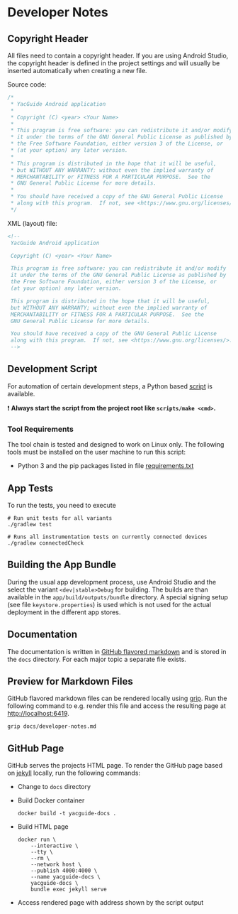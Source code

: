 # Developer Notes

## Copyright Header

All files need to contain a copyright header. If you are using Android
Studio, the copyright header is defined in the project settings and
will usually be inserted automatically when creating a new file.

Source code:

```kotlin
/*
 * YacGuide Android application
 *
 * Copyright (C) <year> <Your Name>
 *
 * This program is free software: you can redistribute it and/or modify
 * it under the terms of the GNU General Public License as published by
 * the Free Software Foundation, either version 3 of the License, or
 * (at your option) any later version.
 *
 * This program is distributed in the hope that it will be useful,
 * but WITHOUT ANY WARRANTY; without even the implied warranty of
 * MERCHANTABILITY or FITNESS FOR A PARTICULAR PURPOSE.  See the
 * GNU General Public License for more details.
 *
 * You should have received a copy of the GNU General Public License
 * along with this program.  If not, see <https://www.gnu.org/licenses/>.
 */
```

XML (layout) file:
```xml
<!--
 YacGuide Android application

 Copyright (C) <year> <Your Name>

 This program is free software: you can redistribute it and/or modify
 it under the terms of the GNU General Public License as published by
 the Free Software Foundation, either version 3 of the License, or
 (at your option) any later version.

 This program is distributed in the hope that it will be useful,
 but WITHOUT ANY WARRANTY; without even the implied warranty of
 MERCHANTABILITY or FITNESS FOR A PARTICULAR PURPOSE.  See the
 GNU General Public License for more details.

 You should have received a copy of the GNU General Public License
 along with this program.  If not, see <https://www.gnu.org/licenses/>.
 -->
```


## Development Script

For automation of certain development steps, a Python based
[script](../scripts/make) is available.

:exclamation: **Always start the script from the project root like
`scripts/make <cmd>`.**


### Tool Requirements

The tool chain is tested and designed to work on Linux only. The
following tools must be installed on the user machine to run this
script:

* Python 3 and the pip packages listed in file
  [requirements.txt](../requirements.txt)


## App Tests

To run the tests, you need to execute

```shell
# Run unit tests for all variants
./gradlew test

# Runs all instrumentation tests on currently connected devices
./gradlew connectedCheck
```

## Building the App Bundle

During the usual app development process, use Android Studio and the
select the variant `<dev|stable>Debug` for building. The builds are
than available in the `app/build/outputs/bundle` directory. A special
signing setup (see file `keystore.properties`) is used which is not
used for the actual deployment in the different app stores.


## Documentation

The documentation is written in [GitHub flavored markdown][gfm] and is
stored in the `docs` directory. For each major topic a separate
file exists.


## Preview for Markdown Files

GitHub flavored markdown files can be rendered locally using [grip].
Run the following command to e.g. render this file and access the
resulting page at <http://localhost:6419>.

```shell
grip docs/developer-notes.md
```

## GitHub Page

GitHub serves the projects HTML page. To render the GitHub page based
on [jekyll] locally, run the following commands:

* Change to `docs` directory
* Build Docker container

  ```
  docker build -t yacguide-docs .
  ```
* Build HTML page

  ```
  docker run \
      --interactive \
      --tty \
      --rm \
      --network host \
      --publish 4000:4000 \
      --name yacguide-docs \
      yacguide-docs \
      bundle exec jekyll serve
  ```
* Access rendered page with address shown by the script output


[gfm]: https://github.github.com/gfm
[grip]: https://github.com/joeyespo/grip
[jekyll]: https://jekyllrb.com/
